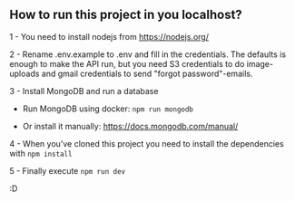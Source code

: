 ## How to run this project in you localhost?

1 - You need to install nodejs from https://nodejs.org/

2 - Rename .env.example to .env and fill in the credentials.
The defaults is enough to make the API run, but you need S3 credentials to do image-uploads and gmail credentials to send "forgot password"-emails.

3 - Install MongoDB and run a database

- Run MongoDB using docker: `npm run mongodb`

- Or install it manually: https://docs.mongodb.com/manual/

4 - When you've cloned this project you need to install the dependencies with `npm install`

5 - Finally execute `npm run dev`

:D
